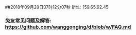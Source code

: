 ##2018年09月28日07时12分07秒 新址: 159.65.92.45
### 兔友常见问题及解答: https://github.com/wanggonging/d/blob/w/FAQ.md
